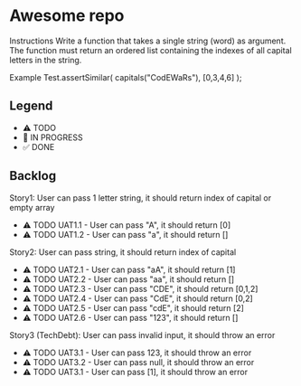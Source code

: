 # Awesome repo

Instructions
Write a function that takes a single string (word) as argument. The function must return an ordered list containing the indexes of all capital letters in the string.

Example
Test.assertSimilar( capitals("CodEWaRs"), [0,3,4,6] );

## Legend
- ⚠ TODO
- 🚧 IN PROGRESS
- ✅ DONE

## Backlog

Story1: User can pass 1 letter string, it should return index of capital or empty array
- ⚠ TODO UAT1.1 - User can pass "A", it should return [0]
- ⚠ TODO UAT1.2 - User can pass "a", it should return []

Story2: User can pass string, it should return index of capital
- ⚠ TODO UAT2.1 - User can pass "aA", it should return [1]
- ⚠ TODO UAT2.2 - User can pass "aa", it should return []
- ⚠ TODO UAT2.3 - User can pass "CDE", it should return [0,1,2]
- ⚠ TODO UAT2.4 - User can pass "CdE", it should return [0,2]
- ⚠ TODO UAT2.5 - User can pass "cdE", it should return [2]
- ⚠ TODO UAT2.6 - User can pass "123", it should return []

Story3 (TechDebt): User can pass invalid input, it should throw an error
- ⚠ TODO UAT3.1 - User can pass 123, it should throw an error
- ⚠ TODO UAT3.2 - User can pass null, it should throw an error
- ⚠ TODO UAT3.1 - User can pass [1], it should throw an error